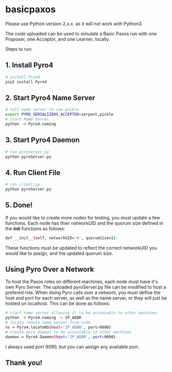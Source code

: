# basicpaxos

Please use Python version 2.x.x. as it will not work with Python3.

The code uploaded can be used to simulate a Basic Paxos run with one Proposer, one Acceptor, and one Learner, locally.

Steps to run:
## 1. Install Pyro4
``` bash
# install Pryo4
pip2 install Pyro4
```
## 2. Start Pyro4 Name Server
``` bash
# tell name server to use pickle
export PYRO_SERIALIZERS_ACCEPTED=serpent,pickle
# start Name Server
python -m Pyro4.naming
```
## 3. Start Pyro4 Daemon
``` bash
# run pyroServer.py
python pyroServer.py
```

## 4. Run Client File
``` bash
# run client.py
python pyroServer.py
```

## 5. Done!

If you would like to create more nodes for testing, you must update a few functions. Each node has thier networkUID and the quorum size defined in the __init__ functions as follows:
``` bash
def __init__(self, networkUID='A', quorumSize=1):
```
These functions must be updated to reflect the correct networkUID you would like to assign, and the updated quorum size.

## Using Pyro Over a Network
To host the Paxos roles on different machines, each node must have it's own Pyro Server. The uploaded pyroServer.py file can be modified to host a prefered role.
When doing Pyro calls over a network, you must define the host and port for each server, as well as the name server, or they will just be hosted on localhost.
This can be done as follows:
``` bash
# start name server allowing it to be accessable to other machines
python -m Pyro4.naming -n IP_ADDR
# locate remote name server from code
ns = Pyro4.locateNS(host='IP_ADDR', port=9090)
# create pyro daemon to be accessable to other machines
daemon = Pyro4.Daemon(host='IP_ADDR', port=9090)
```

I always used port 9090, but you can assign any available port.

## Thank you!
